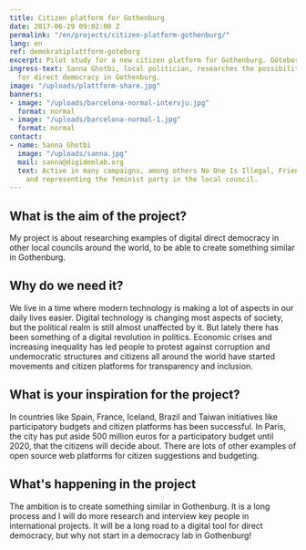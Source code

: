 ```yaml
---
title: Citizen platform for Gothenburg
date: 2017-06-29 09:02:00 Z
permalink: "/en/projects/citizen-platform-gothenburg/"
lang: en
ref: demokratiplattform-goteborg
excerpt: Pilot study for a new citizen platform for Gothenburg. Göteborg.
ingress-text: Sanna Ghotbi, local politician, researches the possibilities for a tool
  for direct democracy in Gothenburg.
image: "/uploads/plattform-share.jpg"
banners:
- image: "/uploads/barcelona-normal-intervju.jpg"
  format: normal
- image: "/uploads/barcelona-normal-1.jpg"
  format: normal
contact:
- name: Sanna Ghotbi
  image: "/uploads/sanna.jpg"
  mail: sanna@digidemlab.org
  text: Active in many campaigns, among others No One Is Illegal, Friends of the Earth
    and representing the feminist party in the local council.
---
```


## What is the aim of the project?
My project is about researching examples of digital direct democracy in other local councils around the world, to be able to create something similar in Gothenburg.

## Why do we need it?
We live in a time where modern technology is making a lot of aspects in our daily lives easier. Digital technology is changing most aspects of society, but the political realm is still almost unaffected by it.
But lately there has been something of a digital revolution in politics. Economic crises and increasing inequality has led people to protest against corruption and undemocratic structures and citizens all around the world have started movements and citizen platforms for transparency and inclusion.

## What is your inspiration for the project?
In countries like Spain, France, Iceland, Brazil and Taiwan initiatives like participatory budgets and citizen platforms has been successful. In Paris, the city has put aside 500 million euros for a participatory budget until 2020, that the citizens will decide about. There are lots of other examples of open source web platforms for citizen suggestions and budgeting.

## What's happening in the project
The ambition is to create something similar in Gothenburg. It is a long process and I will do more research and interview key people in international projects. It will be a long road to a digital tool for direct democracy, but why not start in a democracy lab in Gothenburg!
